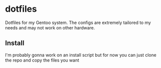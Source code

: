 # dotfiles

Dotfiles for my Gentoo system.
The configs are extremely tailored to my
needs and may not work on other hardware.

## Install

I'm probably gonna work on an install script but for now
you can just clone the repo and copy the files you want
